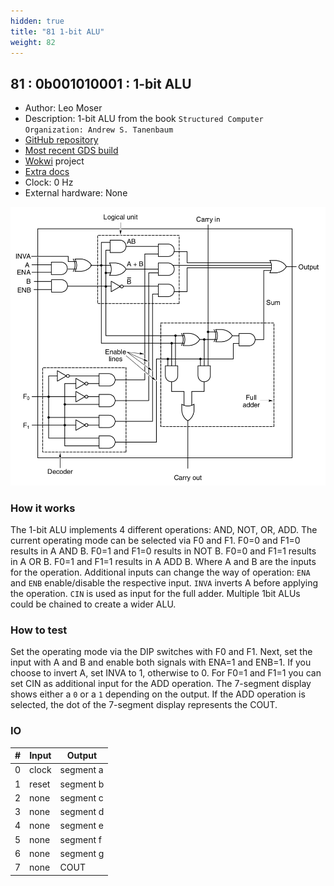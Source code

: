 ```yaml
---
hidden: true
title: "81 1-bit ALU"
weight: 82
---
```


## 81 : 0b001010001 : 1-bit ALU

* Author: Leo Moser
* Description: 1-bit ALU from the book `Structured Computer Organization: Andrew S. Tanenbaum`
* [GitHub repository](https://github.com/mole99/tt02-1bit-alu)
* [Most recent GDS build](https://github.com/mole99/tt02-1bit-alu/actions/runs/3553720305)
* [Wokwi](https://wokwi.com/projects/340318610245288530) project
* [Extra docs](https://github.com/mole99/tt02-1bit-alu/blob/main/README.md)
* Clock: 0 Hz
* External hardware: None

![picture](images/1bit-alu.png)

### How it works

The 1-bit ALU implements 4 different operations: AND, NOT, OR, ADD.
The current operating mode can be selected via F0 and F1. F0=0 and F1=0 results in A AND B. F0=1 and F1=0 results in NOT B. F0=0 and F1=1 results in A OR B. F0=1 and F1=1 results in A ADD B. Where A and B are the inputs for the operation.
Additional inputs can change the way of operation:
`ENA` and `ENB` enable/disable the respective input. `INVA` inverts A before applying the operation. `CIN` is used as input for the full adder.
Multiple 1bit ALUs could be chained to create a wider ALU. 

### How to test

Set the operating mode via the DIP switches with F0 and F1.
Next, set the input with A and B and enable both signals with ENA=1 and ENB=1. If you choose to invert A, set INVA to 1, otherwise to 0. For F0=1 and F1=1 you can set CIN as additional input for the ADD operation.
The 7-segment display shows either a `0` or a `1` depending on the output. If the ADD operation is selected, the dot of the 7-segment display represents the COUT. 

### IO

| # | Input        | Output       |
|---|--------------|--------------|
| 0 | clock  | segment a |
| 1 | reset  | segment b |
| 2 | none  | segment c |
| 3 | none  | segment d |
| 4 | none  | segment e |
| 5 | none  | segment f |
| 6 | none  | segment g |
| 7 | none  | COUT |
